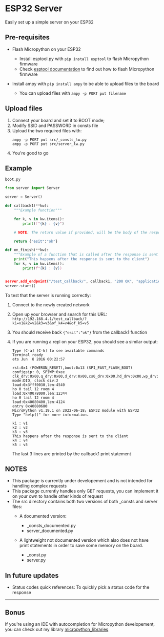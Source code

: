 # ESP32 Server

Easily set up a simple server on your ESP32

## Pre-requisites

* Flash Micropython on your ESP32
    * Install esptool.py with ```pip install esptool``` to flash Micropython firmware
    * Check [esptool documentation](https://docs.espressif.com/projects/esptool/en/latest/esp32/) to find out how to flash Micropython firmware

* Install ampy with ```pip install ampy``` to be able to upload files to the board
    * You can upload files with ```ampy -p PORT put filename```

## Upload files

1. Connect your board and set it to BOOT mode;
2. Modify SSID and PASSWORD in consts file
3. Upload the two required files with:
    ```
    ampy -p PORT put src/_consts_lw.py
    ampy -p PORT put src/server_lw.py
    ```
4. You're good to go

## Example


```boot.py```
```py
from server import Server

server = Server()

def callback1(**kw):
    """Example function"""

    for k, v in kw.items():
        print(f"{k} : {v}")

    # NOTE: The return value if provided, will be the body of the response; if not provided, the body will be created (empty) according to the content type

    return {"esit":"ok"} 

def on_finish(**kw):
    """Example of a function that is called after the response is sent to the client"""
    print("This happens after the response is sent to the client")
    for k, v in kw.items():
        print(f"{k} : {v})


server.add_endpoint("/test_callback/", callback1, "200 OK", "application/json", on_finish)
server.start()
```

To test that the server is running correctly:

1. Connect to the newly created network

2. Open up your browser and search for this URL: ```http://192.168.4.1/test_callback/?k1=v1&k2=v2&k3=v3&of_k4=v4&of_k5=v5```

3. You should receive back ```{"esit":"ok"}``` from the callback1 function

4. If you are running a repl on your ESP32, you should see a similar output:
    ```
    Type [C-a] [C-h] to see available commands
    Terminal ready
    ets Jun  8 2016 00:22:57

    rst:0x1 (POWERON_RESET),boot:0x13 (SPI_FAST_FLASH_BOOT)
    configsip: 0, SPIWP:0xee
    clk_drv:0x00,q_drv:0x00,d_drv:0x00,cs0_drv:0x00,hd_drv:0x00,wp_drv:0x00
    mode:DIO, clock div:2
    load:0x3fff0030,len:4540
    ho 0 tail 12 room 4
    load:0x40078000,len:12344
    ho 0 tail 12 room 4
    load:0x40080400,len:4124
    entry 0x40080680
    MicroPython v1.19.1 on 2022-06-18; ESP32 module with ESP32
    Type "help()" for more information.

    k1 : v1
    k2 : v2
    k3 : v3
    This happens after the response is sent to the client
    k4 : v4
    k5 : v5
    ```
    The last 3 lines are printed by the callback1 print statement

## NOTES

* This package is currently under developement and is not intended for handling complex requests
* This package currently handles only GET requests, you can implement it on your own to handle other kinds of request
* The src directory contains both two versions of both _consts and server files:
    * A documented version:
        * _consts_documented.py
        * server_documented.py

    * A lightweight not documented version which also does not have print statements in order to save some memory on the board.
        * _const.py
        * server.py

## In future updates

* Status codes quick references: To quickly pick a status code for the response

---

## Bonus
If you're using an IDE with autocompletion for Micropython developement, you can check out my library [micropython_libraries](https://github.com/GBiondo1310/micropython_libraries.git)